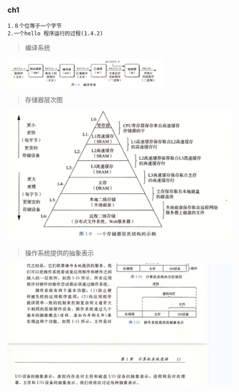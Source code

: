 ### ch1

    1.８个位等于一个字节
    2.一个hello 程序运行的过程(1.4.2)


>编译系统
<img src="ch1/img/编译系统.png" width="70%" height="70%"/>

>存储器层次图

![](ch1/img/存储器层次图.png)

>操作系统提供的抽象表示

![](./ch1/img/操作系统提供的抽象表示.png)
